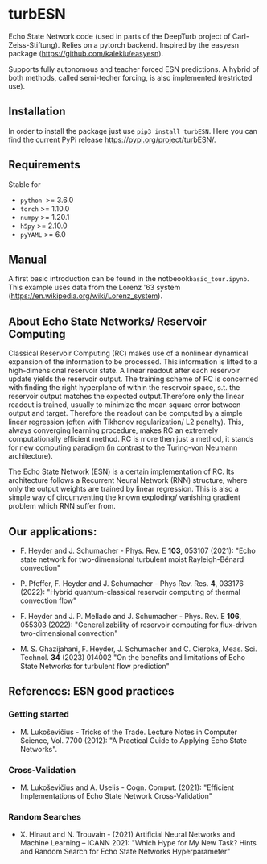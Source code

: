 # turbESN
Echo State Network code (used in parts of the DeepTurb project of Carl-Zeiss-Stiftung). Relies on a pytorch backend. Inspired by the easyesn package (https://github.com/kalekiu/easyesn).

Supports fully autonomous and teacher forced ESN predictions. A hybrid of both methods, called semi-techer forcing, is also implemented (restricted use).

## Installation
In order to install the package just use `pip3 install turbESN`. Here you can find the current PyPi release https://pypi.org/project/turbESN/.

## Requirements
Stable for
- `python `>=  3.6.0
- `torch`  >= 1.10.0
- `numpy`  >= 1.20.1
- `h5py`   >= 2.10.0 
- `pyYAML` >= 6.0

## Manual
A first basic introduction can be found in the notbeook`basic_tour.ipynb`.  This example uses data from the Lorenz '63 system (https://en.wikipedia.org/wiki/Lorenz_system).

## About Echo State Networks/ Reservoir Computing
Classical Reservoir Computing  (RC) makes use of a nonlinear dynamical expansion of the information to be processed. This information is lifted to a high-dimensional reservoir state. A linear readout after each reservoir update yields the reservoir output. The training scheme of RC is concerned with finding the right hyperplane of within the reservoir space, s.t. the reservoir output matches the expected output.Therefore only the linear readout is trained, usually to minimize the mean square error between output and target. Therefore the readout can be computed by a simple linear regression (often with Tikhonov regularization/ L2 penalty). This, always converging learning procedure, makes RC an extremely computationally efficient method.
RC is more then just a method, it stands for new computing paradigm (in contrast to the Turing-von Neumann architecture).

The Echo State Network (ESN) is a certain implementation of RC. Its architecture follows a Recurrent Neural Network (RNN) structure, where only the output weights are trained by linear regression. This is also a simple way of circumventing the known exploding/ vanishing gradient problem which RNN suffer from.

## Our applications:
- F. Heyder and J. Schumacher - Phys. Rev. E **103**, 053107 (2021):
  "Echo state network for two-dimensional turbulent moist Rayleigh-Bénard convection"

- P. Pfeffer, F. Heyder and J. Schumacher - Phys Rev. Res. **4**, 033176 (2022): 
  "Hybrid quantum-classical reservoir computing of thermal convection flow"

- F. Heyder and J. P. Mellado and J. Schumacher - Phys. Rev. E **106**, 055303 (2022): 
  "Generalizability of reservoir computing for flux-driven two-dimensional convection"

- M. S. Ghazijahani, F. Heyder, J. Schumacher and C. Cierpka, Meas. Sci. Technol. **34** (2023) 014002 
  "On the benefits and limitations of Echo State Networks for turbulent flow prediction"


## References: ESN good practices

### Getting started
- M. Lukoševičius - Tricks of the Trade. Lecture Notes in Computer Science, Vol. 7700 (2012): "A Practical Guide to Applying Echo State Networks".

### Cross-Validation
- M. Lukoševičius and A. Uselis - Cogn. Comput. (2021): "Efficient Implementations of Echo State Network Cross-Validation"

### Random Searches
- X. Hinaut and N. Trouvain - (2021) Artificial Neural Networks and Machine Learning – ICANN 2021: "Which Hype for My New Task? Hints and Random Search for Echo State Networks Hyperparameter"

